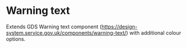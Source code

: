 # Warning text

Extends GDS Warning text component (https://design-system.service.gov.uk/components/warning-text/) with additional colour options.

